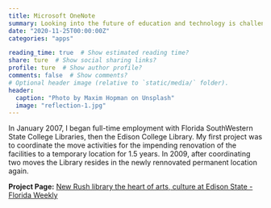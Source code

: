 ```yaml
---
title: Microsoft OneNote
summary: Looking into the future of education and technology is challenging, yet presents opportunities.
date: "2020-11-25T00:00:00Z"
categories: "apps"

reading_time: true  # Show estimated reading time?
share: ture  # Show social sharing links?
profile: ture  # Show author profile?
comments: false  # Show comments?
# Optional header image (relative to `static/media/` folder).
header:
  caption: "Photo by Maxim Hopman on Unsplash"
  image: "reflection-1.jpg"
---
```


In January 2007, I began full-time employment with Florida SouthWestern State College Libraries, then the Edison College Library. My first project was to coordinate the move activities for the impending renovation of the facilities to a temporary location for 1.5 years. In 2009, after coordinating two moves the Library resides in the newly rennovated permanent location again.

**Project Page:** [New Rush library the heart of arts, culture at Edison State - Florida Weekly](https://fortmyers.floridaweekly.com/articles/new-rush-library-the-heart-of-arts-culture-at-edison-state/)
